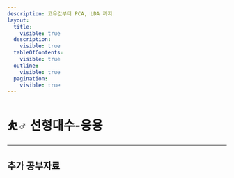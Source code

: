 ```yaml
---
description: 고유값부터 PCA, LDA 까지
layout:
  title:
    visible: true
  description:
    visible: true
  tableOfContents:
    visible: true
  outline:
    visible: true
  pagination:
    visible: true
---
```


# ⛹♂ 선형대수-응용

***

## 추가 공부자료

